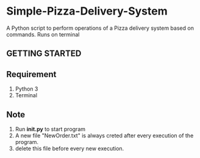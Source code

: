 # Simple-Pizza-Delivery-System
A Python script to perform operations of a Pizza delivery system based on commands.
Runs on terminal

## GETTING STARTED
## Requirement
1. Python 3
2. Terminal

## Note
1. Run __init.py__ to start program
2. A new file "NewOrder.txt" is always creted after every execution of the program.
3. delete this file before every new execution.



